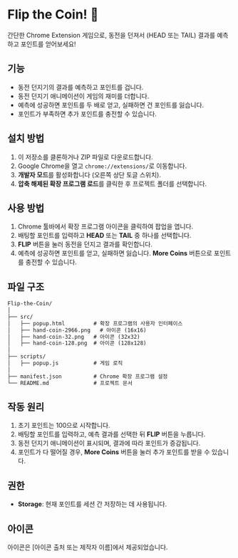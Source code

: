 # Flip the Coin! 🎲

간단한 Chrome Extension 게임으로, 동전을 던져서 (HEAD 또는 TAIL) 결과를 예측하고 포인트를 얻어보세요!

## 기능
- 동전 던지기의 결과를 예측하고 포인트를 겁니다.
- 동전 던지기 애니메이션이 게임의 재미를 더합니다.
- 예측에 성공하면 포인트를 두 배로 얻고, 실패하면 건 포인트를 잃습니다.
- 포인트가 부족하면 추가 포인트를 충전할 수 있습니다.

## 설치 방법
1. 이 저장소를 클론하거나 ZIP 파일로 다운로드합니다.
2. Google Chrome을 열고 `chrome://extensions/`로 이동합니다.
3. **개발자 모드**를 활성화합니다 (오른쪽 상단 토글 스위치).
4. **압축 해제된 확장 프로그램 로드**를 클릭한 후 프로젝트 폴더를 선택합니다.

## 사용 방법
1. Chrome 툴바에서 확장 프로그램 아이콘을 클릭하여 팝업을 엽니다.
2. 배팅할 포인트를 입력하고 **HEAD** 또는 **TAIL** 중 하나를 선택합니다.
3. **FLIP** 버튼을 눌러 동전을 던지고 결과를 확인합니다.
4. 예측에 성공하면 포인트를 얻고, 실패하면 잃습니다. **More Coins** 버튼으로 포인트를 충전할 수 있습니다.

## 파일 구조
```markdown
Flip-the-Coin/
│
├── src/
│   ├── popup.html         # 확장 프로그램의 사용자 인터페이스
│   ├── hand-coin-2966.png   # 아이콘 (16x16)
│   ├── hand-coin-32.png   # 아이콘 (32x32)
│   ├── hand-coin-128.png  # 아이콘 (128x128)
│
├── scripts/
│   ├── popup.js           # 게임 로직
│
├── manifest.json          # Chrome 확장 프로그램 설정
└── README.md              # 프로젝트 문서
```

## 작동 원리
1.  초기 포인트는 100으로 시작합니다. 
2.  배팅할 포인트를 입력하고, 예측 결과를 선택한 뒤 **FLIP** 버튼을 누릅니다.
3.  동전 던지기 애니메이션이 표시되며, 결과에 따라 포인트가 증감됩니다.
4.  포인트가 다 떨어질 경우, **More Coins** 버튼을 눌러 추가 포인트를 받을 수 있습니다.

## 권한
-   **Storage**: 현재 포인트를 세션 간 저장하는 데 사용됩니다.

## 아이콘
아이콘은 [아이콘 출처 또는 제작자 이름]에서 제공되었습니다.
